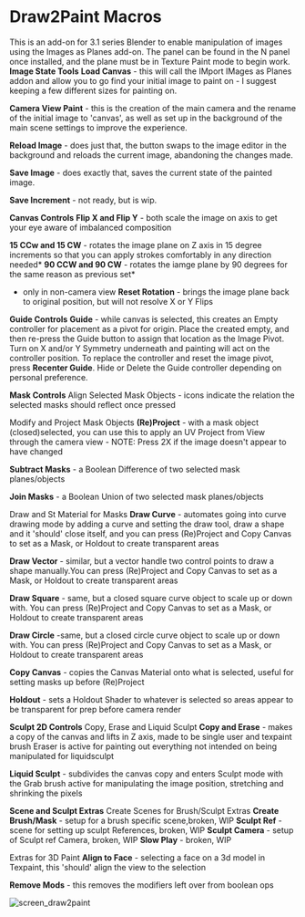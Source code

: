 # Draw2Paint Macros
This is an add-on for 3.1 series Blender to enable manipulation of images using the Images as Planes add-on.
The panel can be found in the N panel once installed, and the plane must be in Texture Paint mode to begin work.
**Image State Tools**
**Load Canvas** - this will call the IMport IMages as Planes addon and allow you to go find your initial image to paint on - I suggest keeping a few different sizes for painting on.

**Camera View Paint** - this is the creation of the main camera and the rename of the initial image to 'canvas', as well as set up in the background of the main scene settings to improve the experience.

**Reload Image** - does just that, the button swaps to the image editor in the background and reloads the current image, abandoning the changes made.

**Save Image** - does exactly that, saves the current state of the painted image.

**Save Increment** - not ready, but is wip.

**Canvas Controls**
**Flip X and Flip Y** - both scale the image on axis to get your eye aware of imbalanced composition

**15 CCw and 15 CW** - rotates the image plane on Z axis in 15 degree increments so that you can apply strokes comfortably in any direction needed*
**90 CCW and 90 CW** - rotates the iamge plane by 90 degrees for the same reason as previous set*
* only in non-camera view
**Reset Rotation** - brings the image plane back to original position, but will not resolve X or Y Flips

**Guide Controls**
**Guide** - while canvas is selected, this creates an Empty controller for placement as a pivot for origin. Place the created empty, and then re-press the Guide button to assign that location as the Image Pivot. Turn on X and/or Y Symmetry underneath and painting will act on the controller position. To replace the controller and reset the image pivot, press **Recenter Guide**. Hide or Delete the Guide controller depending on personal preference.

**Mask Controls**
Align Selected Mask Objects - icons indicate the relation the selected masks should reflect once pressed

Modify and Project Mask Objects
**(Re)Project** - with a mask object (closed)selected, you can use this to apply an UV Project from View through the camera view - NOTE: Press 2X if the image doesn't appear to have changed

**Subtract Masks** - a Boolean Difference of two selected mask planes/objects

**Join Masks** - a Boolean Union of two selected mask planes/objects

Draw and St Material for Masks
**Draw Curve** - automates going into curve drawing mode by adding a curve and setting the draw tool, draw a shape and it 'should' close itself, and you can press (Re)Project and Copy Canvas to set as a Mask, or Holdout to create transparent areas

**Draw Vector** - similar, but a vector handle two control points to draw a shape manually.You can press (Re)Project and Copy Canvas to set as a Mask, or Holdout to create transparent areas

**Draw Square** - same, but a closed square curve object to scale up or down with. You can press (Re)Project and Copy Canvas to set as a Mask, or Holdout to create transparent areas

**Draw Circle** -same, but a closed circle curve object to scale up or down with. You can press (Re)Project and Copy Canvas to set as a Mask, or Holdout to create transparent areas

**Copy Canvas** - copies the Canvas Material onto what is selected, useful for setting masks up before (Re)Project

**Holdout** - sets a Holdout Shader to whatever is selected so areas appear to be transparent for prep before camera render

**Sculpt 2D Controls**
Copy, Erase and Liquid Sculpt
**Copy and Erase** - makes a copy of the canvas and lifts in Z axis, made to be single user and texpaint brush Eraser is active for painting out everything not intended on being manipulated for liquidsculpt

**Liquid Sculpt** - subdivides the canvas copy and enters Sculpt mode with the Grab brush active for manipulating the image position, stretching and shrinking the pixels

**Scene and Sculpt Extras**
Create Scenes for Brush/Sculpt Extras
**Create Brush/Mask** - setup for a brush specific scene,broken, WIP
**Sculpt Ref** - scene for setting up sculpt References, broken, WIP
**Sculpt Camera** - setup of Sculpt ref Camera, broken, WIP
**Slow Play** - broken, WIP

Extras for 3D Paint
**Align to Face** - selecting a face on a 3d model in Texpaint, this 'should' align the view to the selection

**Remove Mods** - this removes the modifiers left over from boolean ops




![screen_draw2paint](https://user-images.githubusercontent.com/16747273/160320534-4752048d-a6ae-48d5-afb5-ce8dfd75d769.png)
